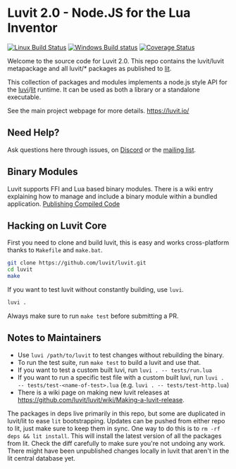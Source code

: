 # Luvit 2.0 - Node.JS for the Lua Inventor

[![Linux Build Status](https://github.com/luvit/luvit/actions/workflows/ci.yml/badge.svg)](https://github.com/luvit/luvit/actions/workflows/ci.yml)
[![Windows Build status](https://ci.appveyor.com/api/projects/status/72ccr146fm51k7up/branch/master?svg=true)](https://ci.appveyor.com/project/racker-buildbot/luvit/branch/master)
[![Coverage Status](https://coveralls.io/repos/github/luvit/luvit/badge.svg?branch=master)](https://coveralls.io/github/luvit/luvit?branch=master)


Welcome to the source code for Luvit 2.0.  This repo contains the luvit/luvit metapackage and all luvit/* packages as published to [lit][].

This collection of packages and modules implements a node.js style API for the [luvi][]/[lit][] runtime.  It can be used as both a library or a standalone executable.

See the main project webpage for more details. <https://luvit.io/>

## Need Help?

Ask questions here through issues, on [Discord](https://discord.gg/luvit) or the [mailing list](https://groups.google.com/forum/#!forum/luvit).

## Binary Modules

Luvit supports FFI and Lua based binary modules. There is a wiki entry
explaining how to manage and include a binary module within a bundled
application. [Publishing Compiled Code][]

## Hacking on Luvit Core

First you need to clone and build luvit, this is easy and works cross-platform thanks to `Makefile` and `make.bat`.

```sh
git clone https://github.com/luvit/luvit.git
cd luvit
make
```

If you want to test luvit without constantly building, use `luvi`.

```sh
luvi . 
```

Always make sure to run `make test` before submitting a PR.

## Notes to Maintainers

 - Use `luvi /path/to/luvit` to test changes without rebuilding the binary.
 - To run the test suite, run `make test` to build a luvit and use that.
 - If you want to test a custom built luvi, run `luvi . -- tests/run.lua`
 - If you want to run a specific test file with a custom built luvi, run `luvi . -- tests/test-<name-of-test>.lua` (e.g. `luvi . -- tests/test-http.lua`)
 - There is a wiki page on making new luvit releases at <https://github.com/luvit/luvit/wiki/Making-a-luvit-release>.

The packages in deps live primarily in this repo, but some are duplicated in
luvit/lit to ease `lit` bootstrapping.  Updates can be pushed from either repo
to lit, just make sure to keep them in sync.  One way to do this is to `rm -rf
deps && lit install`.  This will install the latest version of all the
packages from lit.  Check the diff carefully to make sure you're not undoing
any work.  There might have been unpublished changes locally in luvit that
aren't in the lit central database yet.

[Publishing Compiled Code]: https://github.com/luvit/lit/wiki/Publishing-Compiled-Code
[lit]: https://github.com/luvit/lit/
[luvi]: https://github.com/luvit/luvi/
